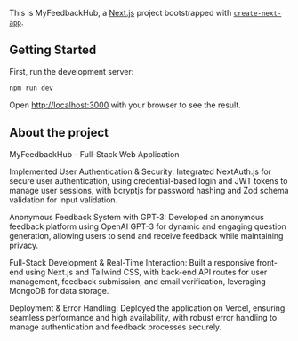 This is MyFeedbackHub, a [Next.js](https://nextjs.org) project bootstrapped with [`create-next-app`](https://nextjs.org/docs/app/api-reference/cli/create-next-app).

## Getting Started

First, run the development server:

```bash
npm run dev
```

Open [http://localhost:3000](http://localhost:3000) with your browser to see the result.

## About the project
MyFeedbackHub - Full-Stack Web Application

Implemented User Authentication & Security: Integrated NextAuth.js for secure user authentication, using credential-based login and JWT tokens to manage user sessions, with bcryptjs for password hashing and Zod schema validation for input validation.

Anonymous Feedback System with GPT-3: Developed an anonymous feedback platform using OpenAI GPT-3 for dynamic and engaging question generation, allowing users to send and receive feedback while maintaining privacy.

Full-Stack Development & Real-Time Interaction: Built a responsive front-end using Next.js and Tailwind CSS, with back-end API routes for user management, feedback submission, and email verification, leveraging MongoDB for data storage.

Deployment & Error Handling: Deployed the application on Vercel, ensuring seamless performance and high availability, with robust error handling to manage authentication and feedback processes securely.

